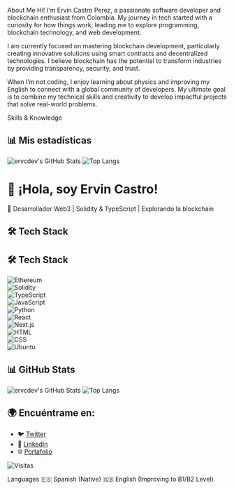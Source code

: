 About Me
Hi! I'm Ervin Castro Perez, a passionate software developer and blockchain enthusiast from Colombia. My journey in tech started with a curiosity for how things work, leading me to explore programming, blockchain technology, and web development.

I am currently focused on mastering blockchain development, particularly creating innovative solutions using smart contracts and decentralized technologies. I believe blockchain has the potential to transform industries by providing transparency, security, and trust.

When I’m not coding, I enjoy learning about physics and improving my English to connect with a global community of developers. My ultimate goal is to combine my technical skills and creativity to develop impactful projects that solve real-world problems.

Skills & Knowledge

## 📊 Mis estadísticas
![ervcdev's GitHub Stats](https://github-readme-stats.vercel.app/api?username=ervcdev&show_icons=true&theme=radical)
![Top Langs](https://github-readme-stats.vercel.app/api/top-langs/?username=ervcdev&layout=compact&theme=radical)


# 👋 ¡Hola, soy Ervin Castro!  
🚀 Desarrollador Web3 | Solidity & TypeScript | Explorando la blockchain  

## 🛠 Tech Stack
## 🛠 Tech Stack  
![Ethereum](https://img.shields.io/badge/Ethereum-3C3C3D?style=flat&logo=ethereum&logoColor=white)  
![Solidity](https://img.shields.io/badge/Solidity-363636?style=flat&logo=solidity&logoColor=white)  
![TypeScript](https://img.shields.io/badge/TypeScript-3178C6?style=flat&logo=typescript&logoColor=white)  
![JavaScript](https://img.shields.io/badge/JavaScript-F7DF1E?style=flat&logo=javascript&logoColor=black)  
![Python](https://img.shields.io/badge/Python-3776AB?style=flat&logo=python&logoColor=white)  
![React](https://img.shields.io/badge/React-20232A?style=flat&logo=react&logoColor=61DAFB)  
![Next.js](https://img.shields.io/badge/Next.js-000000?style=flat&logo=nextdotjs&logoColor=white)  
![HTML](https://img.shields.io/badge/HTML5-E34F26?style=flat&logo=html5&logoColor=white)  
![CSS](https://img.shields.io/badge/CSS3-1572B6?style=flat&logo=css3&logoColor=white)  
![Ubuntu](https://img.shields.io/badge/Ubuntu-E95420?style=flat&logo=ubuntu&logoColor=white)  


## 📊 GitHub Stats
![ervcdev's GitHub Stats](https://github-readme-stats.vercel.app/api?username=ervcdev&show_icons=true&theme=radical)
![Top Langs](https://github-readme-stats.vercel.app/api/top-langs/?username=ervcdev&layout=compact&theme=radical)

## 🌍 Encuéntrame en:
- 🐦 [Twitter](https://twitter.com/ervcdev)
- 💼 [LinkedIn](https://www.linkedin.com/in/ervcdev)
- 🌐 [Portafolio](https://ervcdev.com)

![Visitas](https://komarev.com/ghpvc/?username=ervcdev&label=Visitas&color=blue)

Languages
🇪🇸 Spanish (Native)
🇬🇧 English (Improving to B1/B2 Level)
